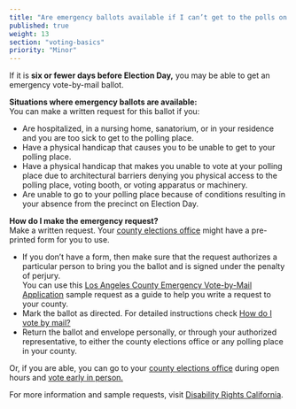 ```yaml
---
title: "Are emergency ballots available if I can’t get to the polls on Election Day?"
published: true
weight: 13
section: "voting-basics"
priority: "Minor"
---
```

If it is **six or fewer days before Election Day,** you may be able to get an emergency vote-by-mail ballot.  

**Situations where emergency ballots are available:**  
You can make a written request for this ballot if you:  
- Are hospitalized, in a nursing home, sanatorium, or in your residence and you are too sick to get to the polling place.
- Have a physical handicap that causes you to be unable to get to your polling place.
- Have a physical handicap that makes you unable to vote at your polling place due to architectural barriers denying you physical access to the polling place, voting booth, or voting apparatus or machinery.
- Are unable to go to your polling place because of conditions resulting in your absence from the precinct on Election Day.

**How do I make the emergency request?**  
Make a written request. Your [county elections office](#section-election-office-contact) might have a pre-printed form for you to use.  
- If you don’t have a form, then make sure that the request authorizes a particular person to bring you the ballot and is signed under the penalty of perjury.  
	You can use this [Los Angeles County Emergency Vote-by-Mail Application](https://www.lavote.net/documents/emergency-vote-by-mail-application.pdf) sample request as a guide to help you write a request to your county.
- Mark the ballot as directed. For detailed instructions check [How do I vote by mail?](#menu-item-vote-by-mail)  
- Return the ballot and envelope personally, or through your authorized representative, to either the county elections office or any polling place in your county.  

Or, if you are able, you can go to your [county elections office](#section-election-office-contact) during open hours and [vote early in person.](#menu-item-vote-early-in-person)  

For more information and sample requests, visit [Disability Rights California](https://www.disabilityrightsca.org/system/files/file-attachments/541701.pdf).

